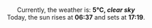 <p  align="center"><br/>Currently, the weather is: <b> 5°C, <i>clear sky</i></b></br>Today, the sun rises at <b>06:37</b> and sets at <b>17:19</b>.</p>